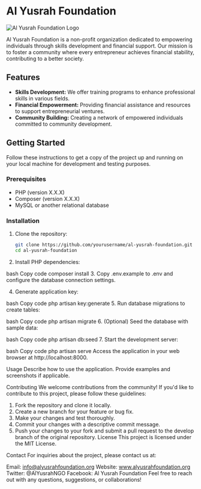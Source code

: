 # Al Yusrah Foundation

![Al Yusrah Foundation Logo](logo.png)

Al Yusrah Foundation is a non-profit organization dedicated to empowering individuals through skills development and financial support. Our mission is to foster a community where every entrepreneur achieves financial stability, contributing to a better society.

## Features

- **Skills Development:** We offer training programs to enhance professional skills in various fields.
- **Financial Empowerment:** Providing financial assistance and resources to support entrepreneurial ventures.
- **Community Building:** Creating a network of empowered individuals committed to community development.

## Getting Started

Follow these instructions to get a copy of the project up and running on your local machine for development and testing purposes.

### Prerequisites

- PHP (version X.X.X)
- Composer (version X.X.X)
- MySQL or another relational database

### Installation

1. Clone the repository:

   ```bash
   git clone https://github.com/yourusername/al-yusrah-foundation.git
   cd al-yusrah-foundation
2. Install PHP dependencies:

bash
Copy code
composer install
3. Copy .env.example to .env and configure the database connection settings.

4. Generate application key:

bash
Copy code
php artisan key:generate
5. Run database migrations to create tables:

bash
Copy code
php artisan migrate
6. (Optional) Seed the database with sample data:

bash
Copy code
php artisan db:seed
7. Start the development server:

bash
Copy code
php artisan serve
Access the application in your web browser at http://localhost:8000.

Usage
Describe how to use the application. Provide examples and screenshots if applicable.

Contributing
We welcome contributions from the community! If you'd like to contribute to this project, please follow these guidelines:

1. Fork the repository and clone it locally.
2. Create a new branch for your feature or bug fix.
3. Make your changes and test thoroughly.
4. Commit your changes with a descriptive commit message.
5. Push your changes to your fork and submit a pull request to the develop branch of the original repository.
License
This project is licensed under the MIT License.

Contact
For inquiries about the project, please contact us at:

Email: info@alyusrahfoundation.org
Website: www.alyusrahfoundation.org
Twitter: @AlYusrahNGO
Facebook: Al Yusrah Foundation
Feel free to reach out with any questions, suggestions, or collaborations!